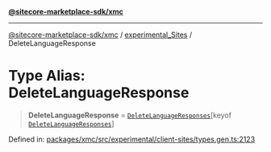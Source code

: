 [**@sitecore-marketplace-sdk/xmc**](../../../../README.md)

***

[@sitecore-marketplace-sdk/xmc](../../../../README.md) / [experimental\_Sites](../README.md) / DeleteLanguageResponse

# Type Alias: DeleteLanguageResponse

> **DeleteLanguageResponse** = [`DeleteLanguageResponses`](DeleteLanguageResponses.md)\[keyof [`DeleteLanguageResponses`](DeleteLanguageResponses.md)\]

Defined in: [packages/xmc/src/experimental/client-sites/types.gen.ts:2123](https://github.com/Sitecore/marketplace-sdk/blob/main/packages/xmc/src/experimental/client-sites/types.gen.ts#L2123)
